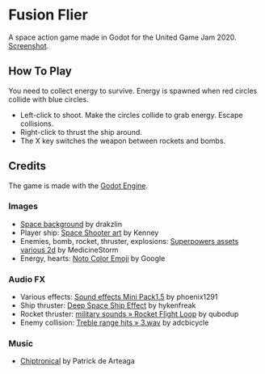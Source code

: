 # Fusion Flier

A space action game made in Godot for the United Game Jam 2020. [Screenshot](assets/screenshot.png).

## How To Play

You need to collect energy to survive. Energy is spawned when red circles collide with blue circles.

- Left-click to shoot. Make the circles collide to grab energy. Escape collisions.
- Right-click to thrust the ship around.  
- The X key switches the weapon between rockets and bombs.

## Credits

The game is made with the [Godot Engine](https://godotengine.org/).

### Images
* [Space background](https://opengameart.org/content/space-background-7) by drakzlin
* Player ship: [Space Shooter art](https://opengameart.org/content/space-shooter-art) by Kenney
* Enemies, bomb, rocket, thruster, explosions: [Superpowers assets various 2d](https://opengameart.org/content/superpowers-assets-various-2d) by MedicineStorm
* Energy, hearts: [Noto Color Emoji](https://www.google.com/get/noto/help/emoji/) by Google

### Audio FX
* Various effects: [Sound effects Mini Pack1.5](https://opengameart.org/content/sound-effects-mini-pack15) by phoenix1291
* Ship thruster: [Deep Space Ship Effect](https://freesound.org/people/hykenfreak/sounds/214663/) by hykenfreak
* Rocket thruster: [military sounds » Rocket Flight Loop](https://freesound.org/people/qubodup/sounds/171106/) by qubodup
* Enemy collision: [Treble range hits » 3.wav](https://freesound.org/people/adcbicycle/sounds/14056/) by adcbicycle

### Music
* [Chiptronical](https://patrickdearteaga.com/arcade-music/) by Patrick de Arteaga
